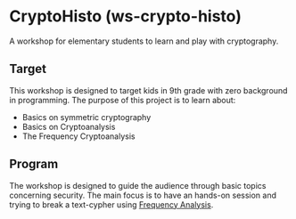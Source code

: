 # CryptoHisto (ws-crypto-histo)
A workshop for elementary students to learn and play with cryptography.

## Target
This workshop is designed to target kids in 9th grade with zero background in programming. The purpose of this project is to learn about:

- Basics on symmetric cryptography
- Basics on Cryptoanalysis
- The Frequency Cryptoanalysis

## Program
The workshop is designed to guide the audience through basic topics concerning security. The main focus is to have an hands-on session and trying to break a text-cypher using [Frequency Analysis](https://en.wikipedia.org/wiki/Frequency_analysis).
